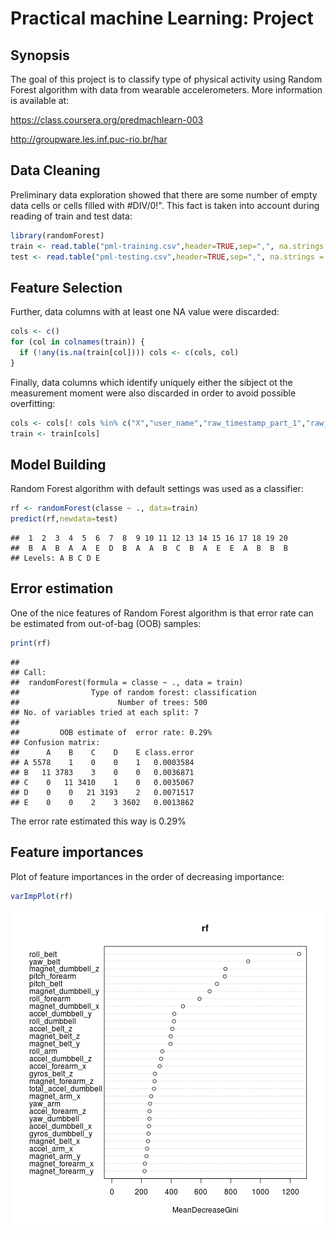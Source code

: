 # Practical machine Learning: Project

## Synopsis

The goal of this project is to classify type of physical activity using Random Forest algorithm with data from wearable accelerometers. More information is available at:

https://class.coursera.org/predmachlearn-003

http://groupware.les.inf.puc-rio.br/har

## Data Cleaning

Preliminary data exploration showed that there are some number of empty data cells or cells filled with #DIV/0!". This fact is taken into account during reading of train and test data:


```r
library(randomForest)
train <- read.table("pml-training.csv",header=TRUE,sep=",", na.strings = c("NA","","#DIV/0!"))
test <- read.table("pml-testing.csv",header=TRUE,sep=",", na.strings = c("NA","","#DIV/0!"))
```

## Feature Selection

Further, data columns with at least one NA value were discarded:


```r
cols <- c()
for (col in colnames(train)) {
  if (!any(is.na(train[col]))) cols <- c(cols, col)
}
```

Finally, data columns which identify uniquely either the sibject ot the measurement moment were also discarded in order to avoid possible overfitting:


```r
cols <- cols[! cols %in% c("X","user_name","raw_timestamp_part_1","raw_timestamp_part_2","cvtd_timestamp","new_window","num_window")]
train <- train[cols]
```

## Model Building

Random Forest algorithm with default settings was used as a classifier:


```r
rf <- randomForest(classe ~ ., data=train)
predict(rf,newdata=test)
```

```
##  1  2  3  4  5  6  7  8  9 10 11 12 13 14 15 16 17 18 19 20 
##  B  A  B  A  A  E  D  B  A  A  B  C  B  A  E  E  A  B  B  B 
## Levels: A B C D E
```

## Error estimation

One of the nice features of Random Forest algorithm is that error rate can be estimated from out-of-bag (OOB) samples:


```r
print(rf)
```

```
## 
## Call:
##  randomForest(formula = classe ~ ., data = train) 
##                Type of random forest: classification
##                      Number of trees: 500
## No. of variables tried at each split: 7
## 
##         OOB estimate of  error rate: 0.29%
## Confusion matrix:
##      A    B    C    D    E class.error
## A 5578    1    0    0    1   0.0003584
## B   11 3783    3    0    0   0.0036871
## C    0   11 3410    1    0   0.0035067
## D    0    0   21 3193    2   0.0071517
## E    0    0    2    3 3602   0.0013862
```

The error rate estimated this way is 0.29%

## Feature importances

Plot of feature importances in the order of decreasing importance:

```r
varImpPlot(rf)
```

![plot of chunk unnamed-chunk-6](figure/unnamed-chunk-6.png) 
